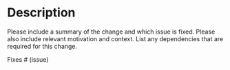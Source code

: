 # Description

Please include a summary of the change and which issue is fixed. Please also include relevant motivation and context. List any dependencies that are required for this change.

Fixes # (issue)
